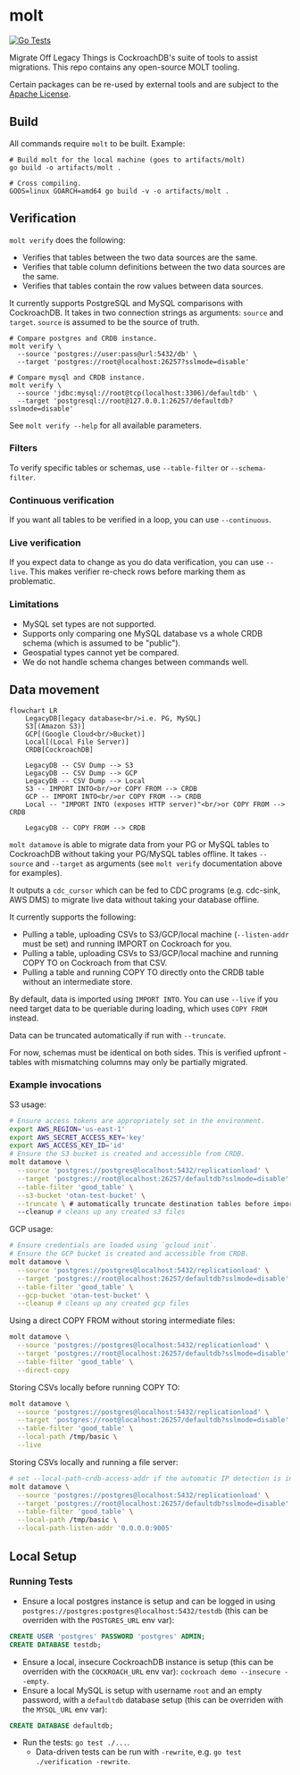 # molt

[![Go Tests](https://github.com/cockroachdb/molt/actions/workflows/go.yaml/badge.svg)](https://github.com/cockroachdb/molt/actions/workflows/go.yaml)

Migrate Off Legacy Things is CockroachDB's suite of tools to assist migrations.
This repo contains any open-source MOLT tooling.

Certain packages can be re-used by external tools and are subject to the
[Apache License](LICENSE).

## Build

All commands require `molt` to be built. Example:

```shell
# Build molt for the local machine (goes to artifacts/molt)
go build -o artifacts/molt .

# Cross compiling.
GOOS=linux GOARCH=amd64 go build -v -o artifacts/molt .
```

## Verification

`molt verify` does the following:
* Verifies that tables between the two data sources are the same.
* Verifies that table column definitions between the two data sources are the same.
* Verifies that tables contain the row values between data sources.

It currently supports PostgreSQL and MySQL comparisons with CockroachDB.
It takes in two connection strings as arguments: `source` and `target`. `source`
is assumed to be the source of truth.

```shell
# Compare postgres and CRDB instance.
molt verify \
  --source 'postgres://user:pass@url:5432/db' \
  --target 'postgres://root@localhost:26257?sslmode=disable'

# Compare mysql and CRDB instance.
molt verify \
  --source 'jdbc:mysql://root@tcp(localhost:3306)/defaultdb' \
  --target 'postgresql://root@127.0.0.1:26257/defaultdb?sslmode=disable'
```

See `molt verify --help` for all available parameters.

### Filters
To verify specific tables or schemas, use `--table-filter` or `--schema-filter`.

### Continuous verification
If you want all tables to be verified in a loop, you can use `--continuous`.

### Live verification
If you expect data to change as you do data verification, you can use `--live`.
This makes verifier re-check rows before marking them as problematic.

### Limitations
* MySQL set types are not supported.
* Supports only comparing one MySQL database vs a whole CRDB schema (which is assumed to be "public").
* Geospatial types cannot yet be compared.
* We do not handle schema changes between commands well.

## Data movement

```mermaid
flowchart LR
    LegacyDB[legacy database<br/>i.e. PG, MySQL]
    S3[(Amazon S3)]
    GCP[(Google Cloud<br/>Bucket)]
    Local[(Local File Server)]
    CRDB[CockroachDB]

    LegacyDB -- CSV Dump --> S3
    LegacyDB -- CSV Dump --> GCP
    LegacyDB -- CSV Dump --> Local
    S3 -- IMPORT INTO<br/>or COPY FROM --> CRDB
    GCP -- IMPORT INTO<br/>or COPY FROM --> CRDB
    Local -- "IMPORT INTO (exposes HTTP server)"<br/>or COPY FROM --> CRDB

    LegacyDB -- COPY FROM --> CRDB
```

`molt datamove` is able to migrate data from your PG or MySQL tables to CockroachDB
without taking your PG/MySQL tables offline. It takes `--source` and `--target`
as arguments (see `molt verify` documentation above for examples).

It outputs a `cdc_cursor` which can be fed to CDC programs (e.g. cdc-sink, AWS DMS)
to migrate live data without taking your database offline.

It currently supports the following:
* Pulling a table, uploading CSVs to S3/GCP/local machine (`--listen-addr` must be set) and running IMPORT on Cockroach for you.
* Pulling a table, uploading CSVs to S3/GCP/local machine and running COPY TO on Cockroach from that CSV.
* Pulling a table and running COPY TO directly onto the CRDB table without an intermediate store.

By default, data is imported using `IMPORT INTO`. You can use `--live` if you
need target data to be queriable during loading, which uses `COPY FROM` instead.

Data can be truncated automatically if run with `--truncate`.

For now, schemas must be identical on both sides. This is verified upfront -
tables with mismatching columns may only be partially migrated.

### Example invocations

S3 usage:
```sh
# Ensure access tokens are appropriately set in the environment.
export AWS_REGION='us-east-1'
export AWS_SECRET_ACCESS_KEY='key'
export AWS_ACCESS_KEY_ID='id'
# Ensure the S3 bucket is created and accessible from CRDB.
molt datamove \
  --source 'postgres://postgres@localhost:5432/replicationload' \
  --target 'postgres://root@localhost:26257/defaultdb?sslmode=disable' \
  --table-filter 'good_table' \
  --s3-bucket 'otan-test-bucket' \
  --truncate \ # automatically truncate destination tables before importing 
  --cleanup # cleans up any created s3 files
```

GCP usage:
```sh
# Ensure credentials are loaded using `gcloud init`.
# Ensure the GCP bucket is created and accessible from CRDB.
molt datamove \
  --source 'postgres://postgres@localhost:5432/replicationload' \
  --target 'postgres://root@localhost:26257/defaultdb?sslmode=disable' \
  --table-filter 'good_table' \
  --gcp-bucket 'otan-test-bucket' \
  --cleanup # cleans up any created gcp files
```

Using a direct COPY FROM without storing intermediate files:
```sh
molt datamove \
  --source 'postgres://postgres@localhost:5432/replicationload' \
  --target 'postgres://root@localhost:26257/defaultdb?sslmode=disable' \
  --table-filter 'good_table' \
  --direct-copy
```

Storing CSVs locally before running COPY TO:
```sh
molt datamove \
  --source 'postgres://postgres@localhost:5432/replicationload' \
  --target 'postgres://root@localhost:26257/defaultdb?sslmode=disable' \
  --table-filter 'good_table' \
  --local-path /tmp/basic \
  --live
```

Storing CSVs locally and running a file server:
```sh
# set --local-path-crdb-access-addr if the automatic IP detection is incorrect.
molt datamove \
  --source 'postgres://postgres@localhost:5432/replicationload' \
  --target 'postgres://root@localhost:26257/defaultdb?sslmode=disable' \
  --table-filter 'good_table' \
  --local-path /tmp/basic \
  --local-path-listen-addr '0.0.0.0:9005'
```

## Local Setup

### Running Tests
* Ensure a local postgres instance is setup and can be logged in using
  `postgres://postgres:postgres@localhost:5432/testdb` (this can be overriden with the
  `POSTGRES_URL` env var):
```sql
CREATE USER 'postgres' PASSWORD 'postgres' ADMIN;
CREATE DATABASE testdb;
```
* Ensure a local, insecure CockroachDB instance is setup
  (this can be overriden with the `COCKROACH_URL` env var):
  `cockroach demo --insecure --empty`.
* Ensure a local MySQL is setup with username `root` and an empty password,
  with a `defaultdb` database setup 
  (this can be overriden with the `MYSQL_URL` env var):
```sql
CREATE DATABASE defaultdb;
```
* Run the tests: `go test ./...`.
  * Data-driven tests can be run with `-rewrite`, e.g. `go test ./verification -rewrite`.
